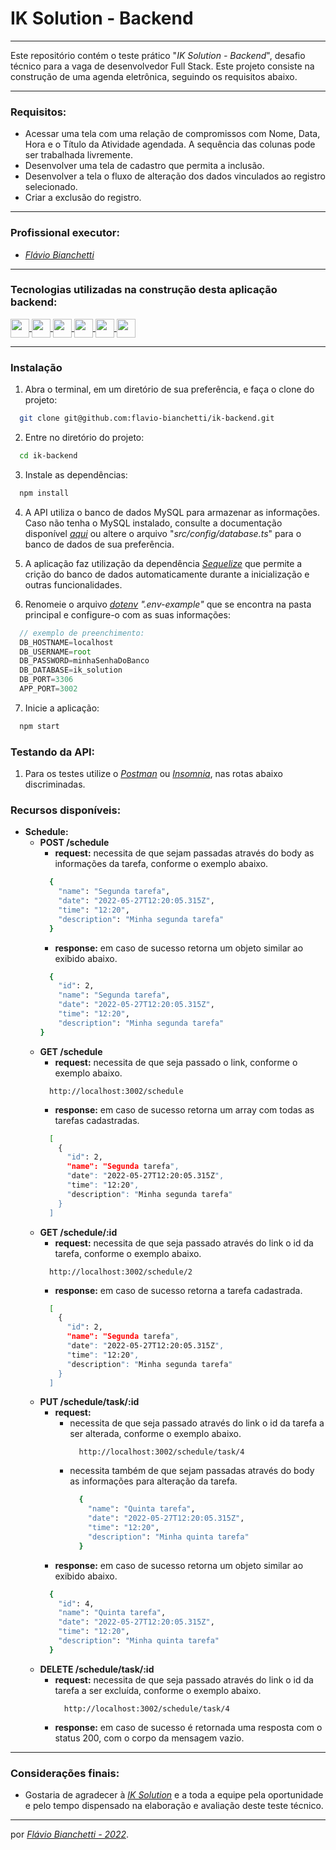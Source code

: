# IK Solution - Backend

---

Este repositório contém o teste prático "_IK Solution - Backend_", desafio técnico para a vaga de desenvolvedor Full Stack. Este projeto consiste na construção de uma agenda eletrônica, seguindo os requisitos abaixo.

---

### Requisitos: 
-  Acessar uma tela com uma relação de compromissos com Nome, Data, Hora e o Título da Atividade agendada. A sequência das colunas pode ser trabalhada livremente.
- Desenvolver uma tela de cadastro que permita a inclusão.
- Desenvolver a tela o fluxo de alteração dos dados vinculados ao registro selecionado.
- Criar a exclusão do registro.

---
### Profissional executor:

- _[Flávio Bianchetti](https://www.linkedin.com/in/flaviobianchetti/)_

---
### Tecnologias utilizadas na construção desta aplicação backend:

<section>
  <a href="https://docs.docker.com/" target="_blank">
    <img
      align="center"
      height="30"
      src="https://img.shields.io/badge/Docker-018bff?style=for-the-badge&logo=docker&logoColor=white"
      target="_blank"
    />
  </a>
  <a href="https://developer.mozilla.org/en-US/docs/Web/JavaScript" target="_blank">
    <img
      align="center"
      height="30"
      src="https://img.shields.io/badge/JavaScript-F7DF1E?style=for-the-badge&logo=javascript&logoColor=black"
      target="_blank"
    />
  </a>
  <a href="https://www.typescriptlang.org/docs/" target="_blank">
    <img
      align="center"
      height="30"
      src="https://img.shields.io/badge/TypeScript-007ACC?style=for-the-badge&logo=typescript&logoColor=white"
      target="_blank"
    />
  </a>
  <a href="https://sequelize.org/" target="_blank">
    <img
      align="center"
      height="30"
      src="https://img.shields.io/badge/Sequelize-915f91?style=for-the-badge&logo=sequelize&logoColor=white"
      target="_blank"
    />
  </a>
  <a href="https://www.mysql.com/" target="_blank">
    <img
      align="center"
      height="30"
      src="https://img.shields.io/badge/MySQL-02569B?style=for-the-badge&logo=mysql&logoColor=white"
      target="_blank"
    />
  </a>
  <a href="https://devcenter.heroku.com/categories/reference" target="_blank">
    <img
      align="center"
      height="30"
      src="https://img.shields.io/badge/Heroku-663399?style=for-the-badge&logo=heroku&logoColor=white"
      target="_blank"
    />
  </a>
</section>

---

### Instalação

1. Abra o terminal, em um diretório de sua preferência, e faça o clone do projeto:
```bash
  git clone git@github.com:flavio-bianchetti/ik-backend.git
```

2. Entre no diretório do projeto:
```bash
  cd ik-backend
```
3. Instale as dependências:
```bash
  npm install
```
4. A API utiliza o banco de dados MySQL para armazenar as informações. Caso não tenha o MySQL instalado, consulte a documentação disponível _[aqui](https://dev.mysql.com/doc/)_ ou altere o arquivo "_src/config/database.ts_" para o banco de dados de sua preferência.

5. A aplicação faz utilização da dependência _[Sequelize](https://sequelize.org/)_ que permite a crição do banco de dados automaticamente durante a inicialização e outras funcionalidades.

6. Renomeie o arquivo _[dotenv](https://www.npmjs.com/package/dotenv)_ _".env-example"_ que se encontra na pasta principal e configure-o com as suas informações:
```javascript
  // exemplo de preenchimento:
  DB_HOSTNAME=localhost
  DB_USERNAME=root
  DB_PASSWORD=minhaSenhaDoBanco
  DB_DATABASE=ik_solution
  DB_PORT=3306
  APP_PORT=3002
```
7. Inicie a aplicação:
```bash
  npm start 
```

### Testando da API:

1. Para os testes utilize o _[Postman](https://www.postman.com/)_ ou _[Insomnia](https://insomnia.rest/download)_, nas rotas abaixo discriminadas.

### Recursos disponíveis:

- **Schedule:**
  - **POST /schedule**
    - **request:** necessita de que sejam passadas através do body as informações da tarefa, conforme o exemplo abaixo.
    ```bash
      {
        "name": "Segunda tarefa",
        "date": "2022-05-27T12:20:05.315Z",
        "time": "12:20",
        "description": "Minha segunda tarefa"
      }
    ```
    - **response:** em caso de sucesso retorna um objeto similar ao exibido abaixo.
    ```bash
      {
        "id": 2,
        "name": "Segunda tarefa",
        "date": "2022-05-27T12:20:05.315Z",
        "time": "12:20",
        "description": "Minha segunda tarefa"
    }
    ```
  - **GET /schedule**
    - **request:** necessita de que seja passado o link, conforme o exemplo abaixo.
    ```http
      http://localhost:3002/schedule
    ```
    - **response:** em caso de sucesso retorna um array com todas as tarefas cadastradas.
    ```bash
      [
        {
          "id": 2,
          "name": "Segunda tarefa",
          "date": "2022-05-27T12:20:05.315Z",
          "time": "12:20",
          "description": "Minha segunda tarefa"
        }
      ]
    ```
  - **GET /schedule/:id**
    - **request:** necessita de que seja passado através do link o id da tarefa, conforme o exemplo abaixo.
    ```http
      http://localhost:3002/schedule/2
    ```
    - **response:** em caso de sucesso retorna a tarefa cadastrada.
    ```bash
      [
        {
          "id": 2,
          "name": "Segunda tarefa",
          "date": "2022-05-27T12:20:05.315Z",
          "time": "12:20",
          "description": "Minha segunda tarefa"
        }
      ]
    ```
  - **PUT /schedule/task/:id**
    - **request:**
      - necessita de que seja passado através do link o id da tarefa a ser alterada, conforme o exemplo abaixo.
        ```http
          http://localhost:3002/schedule/task/4
        ```
      - necessita também de que sejam passadas através do body as informações para alteração da tarefa.
        ```bash
          {
            "name": "Quinta tarefa",
            "date": "2022-05-27T12:20:05.315Z",
            "time": "12:20",
            "description": "Minha quinta tarefa"
          }
        ```
    - **response:**  em caso de sucesso retorna um objeto similar ao exibido abaixo.
    ```bash
      {
        "id": 4,
        "name": "Quinta tarefa",
        "date": "2022-05-27T12:20:05.315Z",
        "time": "12:20",
        "description": "Minha quinta tarefa"
      }
    ```
  - **DELETE /schedule/task/:id**
    - **request:** necessita de que seja passado através do link o id da tarefa a ser excluída, conforme o exemplo abaixo.
        ```http
          http://localhost:3002/schedule/task/4
        ```
    - **response:**  em caso de sucesso é retornada uma resposta com o status 200, com o corpo da mensagem vazio.

---
<!-- ### Problemas conhecidos não resolvidos:

### Desafios e Aprendizados: -->


### Considerações finais:
- Gostaria de agradecer à _[IK Solution](https://www.ik.com.br/)_ e a toda a equipe pela oportunidade e pelo tempo dispensado na elaboração e avaliação deste teste técnico.

---

por _[Flávio Bianchetti - 2022](https://github.com/flavio-bianchetti)_.